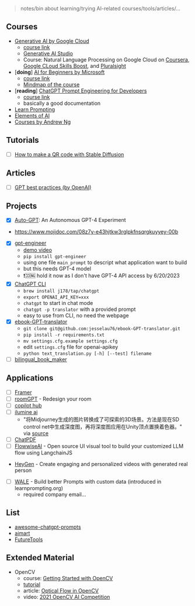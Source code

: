 > notes/bin about learning/trying AI-related courses/tools/articles/...

## Courses

- [Generative AI by Google Cloud](./generative-ai-google-cloud/README.md)
  - [course link](https://www.cloudskillsboost.google/journeys/118)
  - [Generative AI Studio](https://cloud.google.com/generative-ai-studio)
  - Course: Natural Language Processing on Google Cloud on [Coursera](https://www.coursera.org/learn/sequence-models-tensorflow-gcp), [Google CLoud Skills Boost](https://www.cloudskillsboost.google/course_templates/40), and [Pluralsight](https://www.pluralsight.com/courses/natural-language-processing-google-cloud)
- [**doing**] [AI for Beginners by Microsoft](./ai-for-beginners-microsoft/README.md)
  - [course link](https://microsoft.github.io/AI-For-Beginners/)
  - [Mindmap of the course](http://soshnikov.com/courses/ai-for-beginners/mindmap.html)
- [**reading**] [ChatGPT Prompt Engineering for Developers](./learn-prompting.md)
  - [course link](https://www.deeplearning.ai/short-courses/chatgpt-prompt-engineering-for-developers/)
  - basically a good documentation
- [Learn Prompting](https://learnprompting.org/)
- [Elements of AI](https://www.elementsofai.com/)
- [Courses by Andrew Ng](https://www.deeplearning.ai/)

## Tutorials

- [ ] [How to make a QR code with Stable Diffusion](https://stable-diffusion-art.com/qr-code/)

## Articles

- [ ] [GPT best practices (by OpenAI)](https://platform.openai.com/docs/guides/gpt-best-practices/gpt-best-practices)


## Projects

- [x] [Auto-GPT](./Auto-GPT/README.md): An Autonomous GPT-4 Experiment
- https://www.mojidoc.com/08z7y-e43hjtkw3rglpkfnsqrgkuyyey-00b
- [x] [gpt-engineer](https://github.com/AntonOsika/gpt-engineer)
  - [demo video](https://twitter.com/antonosika/status/1667641038104674306)
  - `pip install gpt-engineer`
  - using one file `main_prompt` to descript what application want to build
  - but this needs GPT-4 model
  - ❗️🈁🆖 hold it now as I don't have GPT-4 API access by 6/20/2023
- [x] [ChatGPT CLI](https://github.com/j178/chatgpt)
  - `brew install j178/tap/chatgpt`
  - `export OPENAI_API_KEY=xxx`
  - `chatgpt` to start in chat mode
  - `chatgpt -p translator` with a provided prompt
  - easy to use from CLI, no need the webpage
- [x] [ebook-GPT-translator](https://github.com/jesselau76/ebook-GPT-translator)
  - `git clone git@github.com:jesselau76/ebook-GPT-translator.git`
  - `pip install -r requirements.txt`
  - `mv settings.cfg.example settings.cfg`
  - edit `settings.cfg` file for openai-apikey
  - `python text_translation.py [-h] [--test] filename`
- [ ] [bilingual_book_maker](https://github.com/yihong0618/bilingual_book_maker)

## Applications

- [ ] [Framer](https://www.framer.com/)
- [ ] [roomGPT](https://www.roomgpt.io/) - Redesign your room
- [ ] [copilot hub](https://app.copilothub.ai/copilots)
- [ ] [ilumine ai](https://ilumine.ai/)
  - "将Midjourney生成的图片转换成了可探索的3D场景。方法是现在SD control net中生成深度图，再将深度图应用在Unity顶点置换着色器。" via [source](https://twitter.com/sundyme/status/1671206023745634305)
- [ ] [ChatPDF](https://www.chatpdf.com/c/AenErpfcQ887lct6NblFr)
- [ ] [FlowwiseAI](https://flowiseai.com/) - Open source UI visual tool to build your customized LLM flow using LangchainJS
- [HeyGen](https://aimart.app/products/heygen) - Create engaging and personalized videos with generated real person
- [ ] [WALE](https://trywale.com/) - Build better Prompts with custom data (introduced in learnprompting.org)
  - required company email...
## List
- [awesome-chatgpt-prompts](https://github.com/f/awesome-chatgpt-prompts)
- [aimart](https://aimart.app)
- [FutureTools](https://www.futuretools.io/)

## Extended Material

- OpenCV
  - course: [Getting Started with OpenCV](https://learnopencv.com/getting-started-with-opencv/)
  - [tutorial](https://docs.opencv.org/3.4/d9/df8/tutorial_root.html)
  - article: [Optical Flow in OpenCV](https://learnopencv.com/optical-flow-in-opencv/)
  - video: [2021 OpenCV AI Competition](https://learn.microsoft.com/en-us/shows/ai-show/ai-show--2021-opencv-ai-competition--grand-prize-winners--cortic-tigers--episode-32?WT.mc_id=academic-77998-cacaste)
